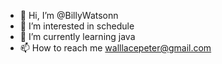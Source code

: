- 👋 Hi, I’m @BillyWatsonn
- 👀 I’m interested in schedule
- 🌱 I’m currently learning java
- 📫 How to reach me walllacepeter@gmail.com

